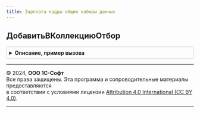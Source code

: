 ```yaml
---
title: Зарплата кадры общие наборы данных
---
```



## ДобавитьВКоллекциюОтбор
<details style="margin: 1em 0; padding: 0.5em; border: 1px solid #ccc; border-radius: 6px;">

<summary style="font-weight: bold; cursor: pointer;">Описание, пример вызова</summary>

```bsl

// Добавляет в коллекцию описание отбора.
//
// Параметры:
//		КоллекцияОтборов 	- Массив
//		ЛевоеЗначение		- Строка
//		ВидСравнения		- Строка, допустимы условия, применяемые в текстах запросов.
//		ПравоеЗначение		- Любое значение, допустимое в условиях текстов запросов.
//		ОтносительныйПуть	- Булево, если истина, то в параметре ЛевоеЗначение должно содержаться
//								имя измерения, ресурса, реквизита регистра и перед именем через точку будет
//								подставляться имя таблицы из которой осуществляется выборка.
//
Процедура ДобавитьВКоллекциюОтбор(КоллекцияОтборов, ЛевоеЗначение, ВидСравнения, ПравоеЗначение, ОтносительныйПуть = Истина) Экспорт
```

Пример вызова
```bsl
ЗарплатаКадрыОбщиеНаборыДанных.ДобавитьВКоллекциюОтбор(КоллекцияОтборов, ЛевоеЗначение, ВидСравнения, ПравоеЗначение, ОтносительныйПуть);
```
</details>

---

© 2024, **ООО 1С-Софт**  
Все права защищены. Эта программа и сопроводительные материалы предоставляются  
в соответствии с условиями лицензии [Attribution 4.0 International (CC BY 4.0)](https://creativecommons.org/licenses/by/4.0/legalcode).

---
